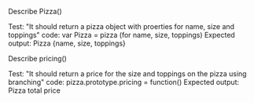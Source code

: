 Describe Pizza()

Test: "It should return a pizza object with proerties for name, size and toppings"
code: var Pizza = pizza (for name, size, toppings)
Expected output: Pizza {name, size, toppings}

Describe pricing()

Test: "It should return a price for the size and toppings on the pizza using branching"
code: pizza.prototype.pricing = function()
Expected output: Pizza total price
